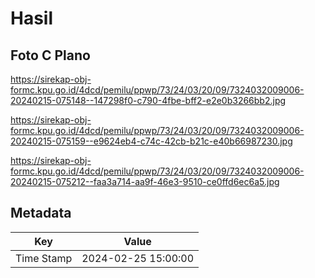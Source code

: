 # Hasil

## Foto C Plano

https://sirekap-obj-formc.kpu.go.id/4dcd/pemilu/ppwp/73/24/03/20/09/7324032009006-20240215-075148--147298f0-c790-4fbe-bff2-e2e0b3266bb2.jpg

https://sirekap-obj-formc.kpu.go.id/4dcd/pemilu/ppwp/73/24/03/20/09/7324032009006-20240215-075159--e9624eb4-c74c-42cb-b21c-e40b66987230.jpg

https://sirekap-obj-formc.kpu.go.id/4dcd/pemilu/ppwp/73/24/03/20/09/7324032009006-20240215-075212--faa3a714-aa9f-46e3-9510-ce0ffd6ec6a5.jpg


## Metadata

| Key        | Value               |
| ---------- | ------------------- |
| Time Stamp | 2024-02-25 15:00:00 |



